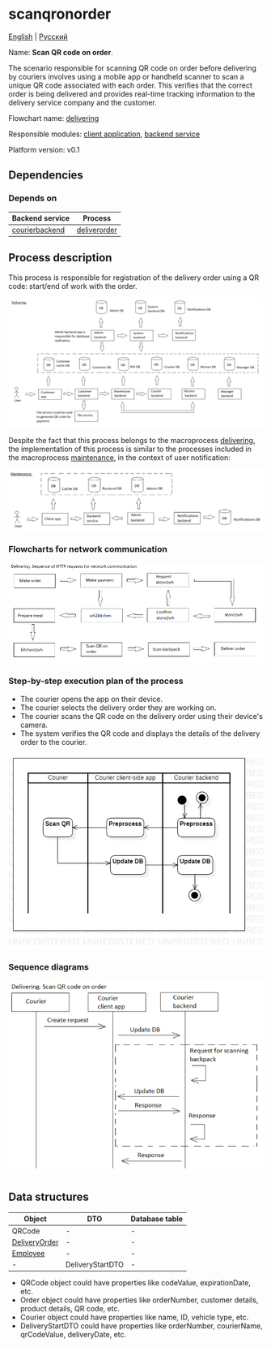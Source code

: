 # scanqronorder

[English](scanqronorder.md) | [Русский](scanqronorder.ru.md)

Name: **Scan QR code on order**.

The scenario responsible for scanning QR code on order before delivering by couriers involves using a mobile app or handheld scanner to scan a unique QR code associated with each order. 
This verifies that the correct order is being delivered and provides real-time tracking information to the delivery service company and the customer.

Flowchart name: [delivering](../../flowchartsteps/delivering/README.md)

Responsible modules: [client application](../../frontend/courierclient.md), [backend service](../../backend/courierbackend.md)

Platform version: v0.1

## Dependencies

### Depends on

| Backend service | Process |
| --- | ---- |
| [courierbackend](../../backend/courierbackend.md) | [deliverorder](../delivering/deliverorder.md) |

## Process description

This process is responsible for registration of the delivery order using a QR code: start/end of work with the order.

![delivering_overall](../../img/processpatterns/delivering_overall.png)

Despite the fact that this process belongs to the macroprocess [delivering](../../flowchartsteps/delivering/README.ru.md), the implementation of this process is similar to the processes included in the macroprocess [maintenance](../../processpatterns/maintenance.ru.md), in the context of user notification:

![maintenance_overall](../../img/processpatterns/maintenance_overall.png)

### Flowcharts for network communication

![overall.delivering](../../img/flowcharts/overall.delivering.png)

### Step-by-step execution plan of the process

- The courier opens the app on their device.
- The courier selects the delivery order they are working on.
- The courier scans the QR code on the delivery order using their device's camera.
- The system verifies the QR code and displays the details of the delivery order to the courier.

![courier.scanqronorder](../../img/activitydiagrams/courier.scanqronorder.png)

### Sequence diagrams

![delivering.scanqronorder](../../img/sequencediagram/delivering.scanqronorder.png)

## Data structures

| Object | DTO | Database table |
| --- | ---- | --- |
| QRCode | - | - |
| [DeliveryOrder](https://github.com/alexeysp11/workflow-lib/blob/main/src/Models/Business/BusinessDocuments/DeliveryOrder.cs) | - | - |
| [Employee](https://github.com/alexeysp11/workflow-lib/blob/main/src/Models/Business/InformationSystem/Employee.cs) | - | - |
| - | DeliveryStartDTO | - |

- QRCode object could have properties like codeValue, expirationDate, etc. 
- Order object could have properties like orderNumber, customer details, product details, QR code, etc. 
- Courier object could have properties like name, ID, vehicle type, etc. 
- DeliveryStartDTO could have properties like orderNumber, courierName, qrCodeValue, deliveryDate, etc.
